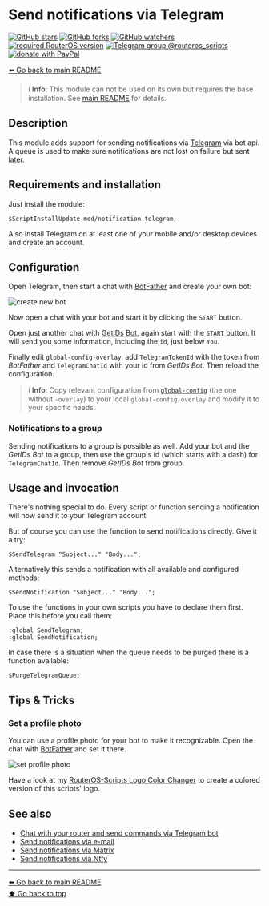 Send notifications via Telegram
===============================

[![GitHub stars](https://img.shields.io/github/stars/eworm-de/routeros-scripts?logo=GitHub&style=flat&color=red)](https://github.com/eworm-de/routeros-scripts/stargazers)
[![GitHub forks](https://img.shields.io/github/forks/eworm-de/routeros-scripts?logo=GitHub&style=flat&color=green)](https://github.com/eworm-de/routeros-scripts/network)
[![GitHub watchers](https://img.shields.io/github/watchers/eworm-de/routeros-scripts?logo=GitHub&style=flat&color=blue)](https://github.com/eworm-de/routeros-scripts/watchers)
[![required RouterOS version](https://img.shields.io/badge/RouterOS-7.13-yellow?style=flat)](https://mikrotik.com/download/changelogs/)
[![Telegram group @routeros_scripts](https://img.shields.io/badge/Telegram-%40routeros__scripts-%2326A5E4?logo=telegram&style=flat)](https://t.me/routeros_scripts)
[![donate with PayPal](https://img.shields.io/badge/Like_it%3F-Donate!-orange?logo=githubsponsors&logoColor=orange&style=flat)](https://www.paypal.com/cgi-bin/webscr?cmd=_s-xclick&hosted_button_id=A4ZXBD6YS2W8J)

[⬅️ Go back to main README](../../README.md)

> ℹ️️ **Info**: This module can not be used on its own but requires the base
> installation. See [main README](../../README.md) for details.

Description
-----------

This module adds support for sending notifications via
[Telegram](https://telegram.org/) via bot api. A queue is used to make sure
notifications are not lost on failure but sent later.

Requirements and installation
-----------------------------

Just install the module:

    $ScriptInstallUpdate mod/notification-telegram;

Also install Telegram on at least one of your mobile and/or desktop devices
and create an account.

Configuration
-------------

Open Telegram, then start a chat with [BotFather](https://t.me/BotFather) and
create your own bot:

![create new bot](notification-telegram.d/newbot.avif)

Now open a chat with your bot and start it by clicking the `START` button.

Open just another chat with [GetIDs Bot](https://t.me/getidsbot), again start
with the `START` button. It will send you some information, including the
`id`, just below `You`.

Finally edit `global-config-overlay`, add `TelegramTokenId` with the token
from *BotFather* and `TelegramChatId` with your id from *GetIDs Bot*. Then
reload the configuration.

> ℹ️ **Info**: Copy relevant configuration from
> [`global-config`](../../global-config.rsc) (the one without `-overlay`) to
> your local `global-config-overlay` and modify it to your specific needs.

### Notifications to a group

Sending notifications to a group is possible as well. Add your bot and the
*GetIDs Bot* to a group, then use the group's id (which starts with a dash)
for `TelegramChatId`. Then remove *GetIDs Bot* from group.

Usage and invocation
--------------------

There's nothing special to do. Every script or function sending a notification
will now send it to your Telegram account.

But of course you can use the function to send notifications directly. Give
it a try:

    $SendTelegram "Subject..." "Body...";

Alternatively this sends a notification with all available and configured
methods:

    $SendNotification "Subject..." "Body...";

To use the functions in your own scripts you have to declare them first.
Place this before you call them:

    :global SendTelegram;
    :global SendNotification;

In case there is a situation when the queue needs to be purged there is a
function available:

    $PurgeTelegramQueue;

Tips & Tricks
-------------

### Set a profile photo

You can use a profile photo for your bot to make it recognizable. Open the
chat with [BotFather](https://t.me/BotFather) and set it there.

![set profile photo](notification-telegram.d/setuserpic.avif)

Have a look at my
[RouterOS-Scripts Logo Color Changer](https://git.eworm.de/cgit/routeros-scripts/plain/contrib/logo-color.html)
to create a colored version of this scripts' logo.

See also
--------

* [Chat with your router and send commands via Telegram bot](../telegram-chat.md)
* [Send notifications via e-mail](notification-email.md)
* [Send notifications via Matrix](notification-matrix.md)
* [Send notifications via Ntfy](notification-ntfy.md)

---
[⬅️ Go back to main README](../../README.md)  
[⬆️ Go back to top](#top)
